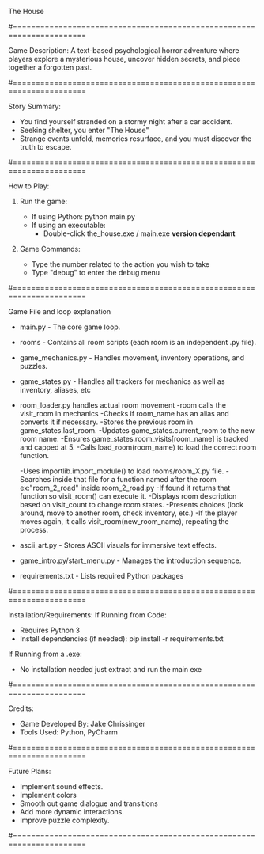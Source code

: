 
The House

#======================================================================

Game Description:
A text-based psychological horror adventure where players explore a mysterious house, uncover hidden secrets, and piece together a forgotten past.

#======================================================================

Story Summary:
- You find yourself stranded on a stormy night after a car accident.
- Seeking shelter, you enter "The House"
- Strange events unfold, memories resurface, and you must discover the truth to escape.

#======================================================================

 How to Play:
1. Run the game:
   - If using Python:
     python main.py
   - If using an executable:
     - Double-click the_house.exe / main.exe  **version dependant**

2. Game Commands:
   - Type the number related to the action you wish to take
   - Type "debug" to enter the debug menu

#======================================================================

Game File and loop explanation
- main.py - The core game loop.
- rooms - Contains all room scripts (each room is an independent .py file).
- game_mechanics.py - Handles movement, inventory operations, and puzzles.
- game_states.py - Handles all trackers for mechanics as well as inventory, aliases, etc
- room_loader.py handles actual room movement
    -room calls the visit_room in mechanics
    -Checks if room_name has an alias and converts it if necessary.
    -Stores the previous room in game_states.last_room.
    -Updates game_states.current_room to the new room name.
    -Ensures game_states.room_visits[room_name] is tracked and capped at 5.
    -Calls load_room(room_name) to load the correct room function.

    -Uses importlib.import_module() to load  rooms/room_X.py file.
    -Searches inside that file for a function named after the room ex:"room_2_road" inside room_2_road.py
    -If found it returns that function so visit_room() can execute it.
    -Displays room description based on visit_count to change room states.
    -Presents choices (look around, move to another room, check inventory, etc.)
    -If the player moves again, it calls visit_room(new_room_name), repeating the process.
- ascii_art.py - Stores ASCII visuals for immersive text effects.
- game_intro.py/start_menu.py - Manages the introduction sequence.
- requirements.txt - Lists required Python packages


#======================================================================


Installation/Requirements:
If Running from Code:
- Requires Python 3
- Install dependencies (if needed):
  pip install -r requirements.txt

If Running from a .exe:
- No installation needed just extract and run the main exe

#======================================================================

Credits:
- Game Developed By: Jake Chrissinger
- Tools Used: Python, PyCharm

#======================================================================

Future Plans:
- Implement sound effects.
- Implement colors
- Smooth out game dialogue and transitions
- Add more dynamic interactions.
- Improve puzzle complexity.

#======================================================================
